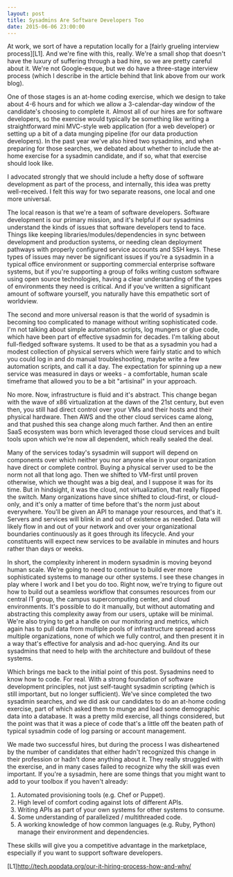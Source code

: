 ```yaml
---
layout: post
title: Sysadmins Are Software Developers Too
date: 2015-06-06 23:00:00
---
```


At work, we sort of have a reputation locally for a [fairly grueling interview process][L1].  And we're fine with this, really.  We're a small shop that doesn't have the luxury of suffering through a bad hire, so we are pretty careful about it.  We're not Google-esque, but we do have a three-stage interview process (which I describe in the article behind that link above from our work blog).

One of those stages is an at-home coding exercise, which we design to take about 4-6 hours and for which we allow a 3-calendar-day window of the candidate's choosing to complete it.  Almost all of our hires are for software developers, so the exercise would typically be something like writing a straightforward mini MVC-style web application (for a web developer) or setting up a bit of a data munging pipeline (for our data production developers).  In the past year we've also hired two sysadmins, and when preparing for those searches, we debated about whether to include the at-home exercise for a sysadmin candidate, and if so, what that exercise should look like.

I advocated strongly that we should include a hefty dose of software development as part of the process, and internally, this idea was pretty well-received.  I felt this way for two separate reasons, one local and one more universal. 

The local reason is that we're a team of software developers.  Software development is our primary mission, and it's helpful if our sysadmins understand the kinds of issues that software developers tend to face.  Things like keeping libraries/modules/dependencies in sync between development and production systems, or needing clean deployment pathways with properly configured service accounts and SSH keys.  These types of issues may never be significant issues if you're a sysadmin in a typical office environment or supporting commercial enterprise software systems, but if you're supporting a group of folks writing custom software using open source technologies, having a clear understanding of the types of environments they need is critical.  And if you've written a significant amount of software yourself, you naturally have this empathetic sort of worldview.

The second and more universal reason is that the world of sysadmin is becoming too complicated to manage without writing sophisticated code.  I'm not talking about simple automation scripts, log mungers or glue code, which have been part of effective sysadmin for decades.  I'm talking about full-fledged software systems.  It used to be that as a sysadmin you had a modest collection of physical servers which were fairly static and to which you could log in and do manual troubleshooting, maybe write a few automation scripts, and call it a day.  The expectation for spinning up a new service was measured in days or weeks - a comfortable, human scale timeframe that allowed you to be a bit "artisinal" in your approach.

No more.  Now, infrastructure is fluid and it's abstract.  This change began with the wave of x86 virtualization at the dawn of the 21st century, but even then, you still had direct control over your VMs and their hosts and their physical hardware.  Then AWS and the other cloud services came along, and that pushed this sea change along much farther.  And then an entire SaaS ecosystem was born which leveraged those cloud services and built tools upon which we're now all dependent, which really sealed the deal.  

Many of the services today's sysadmin will support will depend on components over which neither you nor anyone else in your organization have direct or complete control.  Buying a physical server used to be the norm not all that long ago.  Then we shifted to VM-first until proven otherwise, which we thought was a big deal, and I suppose it was for its time.  But in hindsight, it was the cloud, not virtualization, that really flipped the switch.  Many organizations have since shifted to cloud-first, or cloud-only, and it's only a matter of time before that's the norm just about everywhere.  You'll be given an API to manage your resources, and that's it.  Servers and services will blink in and out of existence as needed. Data will likely flow in and out of your network and over your organizational boundaries continuously as it goes through its lifecycle.  And your constituents will expect new services to be available in minutes and hours rather than days or weeks.

In short, the complexity inherent in modern sysadmin is moving beyond human scale.  We're going to need to continue to build ever more sophisticated systems to manage our other systems.  I see these changes in play where I work and I bet you do too. Right now, we're trying to figure out how to build out a seamless workflow that consumes resources from our central IT group, the campus supercomputing center, and cloud environments.  It's possible to do it manually, but without automating and abstracting this complexity away from our users, uptake will be minimal.  We're also trying to get a handle on our monitoring and metrics, which again has to pull data from multiple pools of infrastructure spread across multiple organizations, none of which we fully control, and then present it in a way that's effective for analysis and ad-hoc querying.  And its our sysadmins that need to help with the architecture and buildout of these systems.  

Which brings me back to the initial point of this post.  Sysadmins need to know how to code.  For real.  With a strong foundation of software development principles, not just self-taught sysadmin scripting (which is still important, but no longer sufficient).  We've since completed the two sysadmin searches, and we did ask our candidates to do an at-home coding exercise, part of which asked them to munge and load some demographic data into a database.  It was a pretty mild exercise, all things considered, but the point was that it was a piece of code that's a little off the beaten path of typical sysadmin code of log parsing or account management. 

We made two successful hires, but during the process I was disheartened by the number of candidates that either hadn't recognized this change in their profession or hadn't done anything about it.  They really struggled with the exercise, and in many cases failed to recognize why the skill was even important.  If you're a sysadmin, here are some things that you might want to add to your toolbox if you haven't already:

1. Automated provisioning tools (e.g. Chef or Puppet).
1. High level of comfort coding against lots of different APIs.   
1. Writing APIs as part of your own systems for other systems to consume.
1. Some understanding of parallelized / multithreaded code.
1. A working knowledge of how common languages (e.g. Ruby, Python) manage their environment and dependencies.

These skills will give you a competitive advantage in the marketplace, especially if you want to support software developers.

[L1]http://tech.popdata.org/our-it-hiring-process-how-and-why/